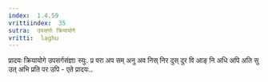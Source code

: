 ```yaml
---
index:  1.4.59
vrittiindex:  35
sutra:  उपसर्गाः क्रियायोगे
vritti:  laghu 
---
```


प्रादयः क्रियायोगे उपसर्गसंज्ञाः स्युः. प्र परा अप सम् अनु अव निस् निर दुस् दुर वि आङ् नि अधि अपि अति सु उत् अभि प्रति पर उपि - एते प्रादयः..

